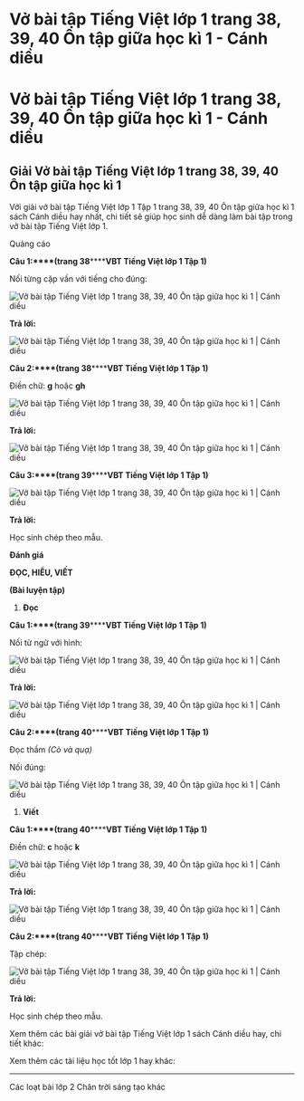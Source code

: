 # Vở bài tập Tiếng Việt lớp 1 trang 38, 39, 40 Ôn tập giữa học kì 1 - Cánh diều

# Vở bài tập Tiếng Việt lớp 1 trang 38, 39, 40 Ôn tập giữa học kì 1 - Cánh diều

## Giải Vở bài tập Tiếng Việt lớp 1 trang 38, 39, 40 Ôn tập giữa học kì 1

Với giải vở bài tập Tiếng Việt lớp 1 Tập 1 trang 38, 39, 40 Ôn tập giữa học kì 1 sách Cánh diều hay nhất, chi tiết sẽ giúp học sinh dễ dàng làm bài tập trong vở bài tập Tiếng Việt lớp 1.

Quảng cáo

**Câu 1:****(trang 38********VBT Tiếng Việt lớp 1 Tập 1)**

Nối từng cặp vần với tiếng cho đúng:

![Vở bài tập Tiếng Việt lớp 1 trang 38, 39, 40 Ôn tập giữa học kì 1 | Cánh diều](https://www.vietjack.com/vbt-tieng-viet-1-cd/images/on-tap-giua-hoc-ki-i-1.png)

**Trả lời:**

![Vở bài tập Tiếng Việt lớp 1 trang 38, 39, 40 Ôn tập giữa học kì 1 | Cánh diều](https://www.vietjack.com/vbt-tieng-viet-1-cd/images/on-tap-giua-hoc-ki-i-2.png)

**Câu 2:****(trang 38********VBT Tiếng Việt lớp 1 Tập 1)**

Điền chữ: **g** hoặc **gh**

![Vở bài tập Tiếng Việt lớp 1 trang 38, 39, 40 Ôn tập giữa học kì 1 | Cánh diều](https://www.vietjack.com/vbt-tieng-viet-1-cd/images/on-tap-giua-hoc-ki-i-3.png)

**Trả lời:**

![Vở bài tập Tiếng Việt lớp 1 trang 38, 39, 40 Ôn tập giữa học kì 1 | Cánh diều](https://www.vietjack.com/vbt-tieng-viet-1-cd/images/on-tap-giua-hoc-ki-i-13.png)

**Câu 3:****(trang 39********VBT Tiếng Việt lớp 1 Tập 1)**

![Vở bài tập Tiếng Việt lớp 1 trang 38, 39, 40 Ôn tập giữa học kì 1 | Cánh diều](https://www.vietjack.com/vbt-tieng-viet-1-cd/images/on-tap-giua-hoc-ki-i-5.png)

**Trả lời:**

Học sinh chép theo mẫu. 

**Đánh giá**

**ĐỌC, HIỂU, VIẾT**

**(Bài luyện tập)**

  1. **Đọc**



**Câu 1:****(trang 39********VBT Tiếng Việt lớp 1 Tập 1)**

Nối từ ngữ với hình:

![Vở bài tập Tiếng Việt lớp 1 trang 38, 39, 40 Ôn tập giữa học kì 1 | Cánh diều](https://www.vietjack.com/vbt-tieng-viet-1-cd/images/on-tap-giua-hoc-ki-i-6.png)

**Trả lời:**

![Vở bài tập Tiếng Việt lớp 1 trang 38, 39, 40 Ôn tập giữa học kì 1 | Cánh diều](https://www.vietjack.com/vbt-tieng-viet-1-cd/images/on-tap-giua-hoc-ki-i-7.png)

**Câu 2:****(trang 40********VBT Tiếng Việt lớp 1 Tập 1)**

Đọc thầm _(Cò và quạ)_

Nối đúng:

![Vở bài tập Tiếng Việt lớp 1 trang 38, 39, 40 Ôn tập giữa học kì 1 | Cánh diều](https://www.vietjack.com/vbt-tieng-viet-1-cd/images/on-tap-giua-hoc-ki-i-8.png)

  1. **Viết**



**Câu 1:****(trang 40********VBT Tiếng Việt lớp 1 Tập 1)**

Điền chữ: **c** hoặc **k**

![Vở bài tập Tiếng Việt lớp 1 trang 38, 39, 40 Ôn tập giữa học kì 1 | Cánh diều](https://www.vietjack.com/vbt-tieng-viet-1-cd/images/on-tap-giua-hoc-ki-i-9.png)

**Trả lời:**

![Vở bài tập Tiếng Việt lớp 1 trang 38, 39, 40 Ôn tập giữa học kì 1 | Cánh diều](https://www.vietjack.com/vbt-tieng-viet-1-cd/images/on-tap-giua-hoc-ki-i-10.png)

**Câu 2:****(trang 40********VBT Tiếng Việt lớp 1 Tập 1)**

Tập chép:

![Vở bài tập Tiếng Việt lớp 1 trang 38, 39, 40 Ôn tập giữa học kì 1 | Cánh diều](https://www.vietjack.com/vbt-tieng-viet-1-cd/images/on-tap-giua-hoc-ki-i-11.png)

**Trả lời:**

Học sinh chép theo mẫu. 

Xem thêm các bài giải vở bài tập Tiếng Việt lớp 1 sách Cánh diều hay, chi tiết khác:

Xem thêm các tài liệu học tốt lớp 1 hay khác:

* * *

Các loạt bài lớp 2 Chân trời sáng tạo khác

